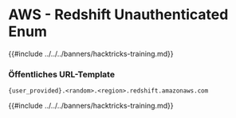 # AWS - Redshift Unauthenticated Enum

{{#include ../../../banners/hacktricks-training.md}}

### Öffentliches URL-Template
```
{user_provided}.<random>.<region>.redshift.amazonaws.com
```
{{#include ../../../banners/hacktricks-training.md}}

